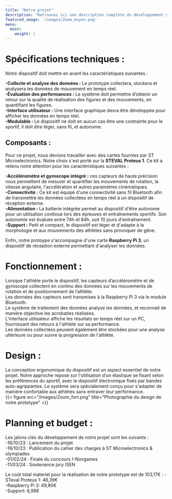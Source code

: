 ```yaml
---
title: "Notre projet"
description: "Retrouvez ici une description complète du développement notre projet"
featured_image: '/images/Zoom_moyen.png'
menu:
  main:
    weight: 1
---
```


# Spécifications techniques :

Notre dispositif doit mettre en avant les caractéristiques suivantes :  

**-Collecte et analyse des données :** Le prototype collectera, stockera et analysera les données de mouvement en temps réel.  
**-Évaluation des performances :** Le système doit permettre d’obtenir un retour sur la qualité de réalisation des figures et des mouvements, en quantifiant les figures.  
**-Interface utilisateur :** Une interface graphique devra être développée pour afficher les données en temps réel.  
**-Modulable :** Le dispositif ne doit en aucun cas être une contrainte pour le sportif, il doit être léger, sans fil, et autonome.

## Composants : 
Pour ce projet, nous devions travailler avec des cartes fournies par ST Microelectronics. Notre choix s'est porté sur la **STEVAL Proteus 1**.
Ce kit a retenu notre attention pour les caractéristiques suivantes : 
  
**-Accéléromètre et gyroscope intégré :** ces capteurs de haute précision nous permettent de mesurer et quantifier les mouvements de rotation, la vitesse angulaire, l'accélération et autres paramètres cinématiques.  
**-Connectivité :** Ce kit est équipé d'une connectivité sans fil Bluetooth afin de transmettre les données collectées en temps réel à un dispositif de réception externe.  
**-Alimentation :** La batterie intégrée permet au dispositif d'être autonome pour un utilisation continue lors des épreuves et entraînements sportifs. Son autonomie est évaluée entre 74h et 84h, soit 10 jours d'entraînement.  
**-Support :** Petit et compact, le dispositif est léger et d'adapte à la morphologie et aux mouvements des athlètes sans provoquer de gêne.

Enfin, notre protoype s'accompagne d'une carte **Raspberry Pi 3**, un dispositif de réception externe permettant d'analyser les données.

# Fonctionnement : 

Lorsque l'athlète porte le dispositif, les capteurs d’accéléromètre et de gyroscope collectent en continu des données sur les mouvements de rotation et de positionnement de l’athlète.   
Les données des capteurs sont transmises à la Raspberry Pi 3 via le module Bluetooth.  
Le système de traitement des données analyse les données, et reconnait de manière objective les acrobaties réalisées.  
L'interface utilisateur affiche les résultats en temps réel sur un PC, fournissant des retours à l'athlète sur sa performance.  
Les données collectées peuvent également être stockées pour une analyse ultérieure ou pour suivre la progression de l'athlète. 

# Design : 
La conception ergonomique du dispositif est un aspect essentiel de notre projet. Notre approche repose sur l'utilisation d’un élastique se fixant selon les préférences du sportif, avec le dispositif électronique fixés par bandes auto-agrippantes. Le système sera spécialement conçu pour s'adapter de manière confortable aux athlètes sans entraver leur performance.  
{{< figure src="/images/Zoom_fort.png" title="Photographie du design de notre prototype" >}}

# Planning et budget :
Les jalons clés du développement de notre projet sont les suivants :  
-16/10/23 : Lancement du projet  
-19/10/23 : Publication du cahier des charges à ST Microelectronics & olympiades  
-01/02/24 : Finale du concours I-Novgames  
-11/03/24 : Soutenance jury ISEN  

Le coût total materiel pour la réalisation de notre prototype est de 103,17€ : 
-STeval Proteus 1: 46,39€  
-Raspberry Pi 3: 49,80€  
-Support: 6,98€  

